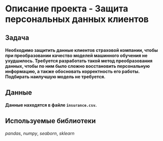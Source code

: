 # Описание проекта - Защита персональных данных клиентов

## Задача
#### Необходимо защитить данные клиентов страховой компании, чтобы при преобразовании качество моделей машинного обучения не ухудшилось. Требуется разработать такой метод преобразования данных, чтобы по ним было сложно восстановить персональную информацию, а также обосновать корректность его работы. Подбирать наилучшую модель не требуется.

## Данные
#### Данные находятся в файле `insurance.csv`.

## Используемые библиотеки

#### 
*pandas*, *numpy*, *seaborn*, *sklearn*
